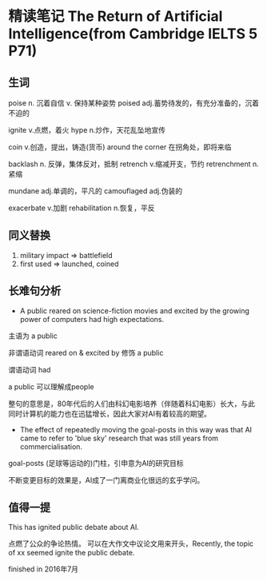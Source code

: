 
# 精读笔记 The Return of Artificial Intelligence(from Cambridge IELTS 5 P71)

## 生词
poise n. 沉着自信 v. 保持某种姿势
poised adj.蓄势待发的，有充分准备的，沉着不迫的

ignite v.点燃，着火
hype n.炒作，天花乱坠地宣传

coin v.创造，提出，铸造(货币)
around the corner 在拐角处，即将来临

backlash n. 反弹，集体反对，抵制
retrench v.缩减开支，节约 retrenchment n.紧缩

mundane adj.单调的，平凡的
camouflaged adj.伪装的

exacerbate v.加剧
rehabilitation n.恢复，平反


## 同义替换
1. military impact => battlefield
2. first used => launched, coined

## 长难句分析
+ A public reared on science-fiction movies and excited by the growing power of computers had high expectations.

主语为 a public

非谓语动词 reared on & excited by 修饰 a public

谓语动词 had
 
a public 可以理解成people

整句的意思是，80年代后的人们由科幻电影培养（伴随着科幻电影）长大，与此同时计算机的能力也在迅猛增长，因此大家对AI有着较高的期望。

+ The effect of repeatedly moving the goal-posts in this way was that AI came to refer to 'blue sky' research that was still years from commercialisation.

goal-posts (足球等运动的)门柱，引申意为AI的研究目标

不断变更目标的效果是，AI成了一门离商业化很远的玄乎学问。

## 值得一提
This has ignited public debate about AI.

点燃了公众的争论热情。
可以在大作文中议论文用来开头，Recently, the topic of xx seemed ignite the public debate.




finished in 2016年7月